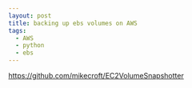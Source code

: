 ```yaml
---
layout: post
title: backing up ebs volumes on AWS
tags: 
  - AWS
  - python
  - ebs
---
```



https://github.com/mikecroft/EC2VolumeSnapshotter
